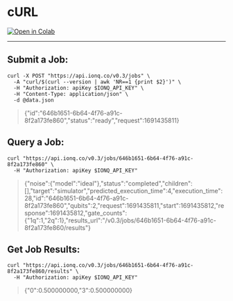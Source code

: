 # cURL

[![Open in Colab](https://colab.research.google.com/assets/colab-badge.svg)](https://colab.research.google.com/github/ionq-samples/getting-started/blob/main/curl/main.ipynb)

---

## Submit a Job:

```shell
curl -X POST "https://api.ionq.co/v0.3/jobs" \
  -A "curl/$(curl --version | awk 'NR==1 {print $2}')" \
  -H "Authorization: apiKey $IONQ_API_KEY" \
  -H "Content-Type: application/json" \
  -d @data.json
```

> {"id":"646b1651-6b64-4f76-a91c-8f2a173fe860","status":"ready","request":1691435811}

## Query a Job:

```shell
curl "https://api.ionq.co/v0.3/jobs/646b1651-6b64-4f76-a91c-8f2a173fe860" \
  -H "Authorization: apiKey $IONQ_API_KEY"
```

> {"noise":{"model":"ideal"},"status":"completed","children":[],"target":"simulator","predicted_execution_time":4,"execution_time":28,"id":"646b1651-6b64-4f76-a91c-8f2a173fe860","qubits":2,"request":1691435811,"start":1691435812,"response":1691435812,"gate_counts":{"1q":1,"2q":1},"results_url":"/v0.3/jobs/646b1651-6b64-4f76-a91c-8f2a173fe860/results"}

## Get Job Results:

```shell
curl "https://api.ionq.co/v0.3/jobs/646b1651-6b64-4f76-a91c-8f2a173fe860/results" \
  -H "Authorization: apiKey $IONQ_API_KEY"
```

> {"0":0.500000000,"3":0.500000000}
